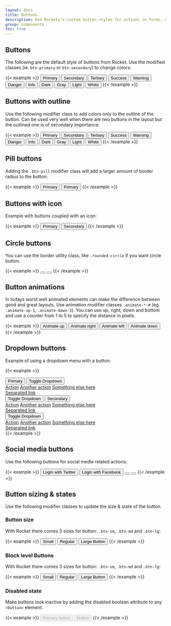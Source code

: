 ```yaml
---
layout: docs
title: Buttons
description: Use Rockets's custom button styles for actions in forms, dialogs, and more with support for multiple sizes, states, and more.
group: components
toc: true
---
```


## Buttons

The following are the default style of buttons from Rocket. Use the modified classes (ie. `btn-primary` or `btn-secondary`) to change colors:

{{< example >}}
<button class="btn mb-2 mr-2 btn-primary" type="button">Primary</button>
<button class="btn mb-2 mr-2 btn-secondary" type="button">Secondary</button>
<button class="btn mb-2 mr-2 btn-tertiary" type="button">Tertiary</button>
<button class="btn mb-2 mr-2 btn-success" type="button">Success</button>
<button class="btn mb-2 mr-2 btn-warning" type="button">Warning</button>
<button class="btn mb-2 mr-2 btn-danger" type="button">Danger</button>
<button class="btn mb-2 mr-2 btn-info" type="button">Info</button>
<button class="btn mb-2 mr-2 btn-dark" type="button">Dark</button>
<button class="btn mb-2 mr-2 btn-gray" type="button">Gray</button>
<button class="btn mb-2 mr-2 btn-light" type="button">Light</button>
<button class="btn mb-2 mr-2 btn-white" type="button">White</button>
{{< /example >}}

## Buttons with outline

Use the following modifier class to add colors only to the outline of the button. Can be used very well when there are two buttons in the layout but the outlined one is of secondary importance:

{{< example >}}
<button class="btn mb-2 mr-2 btn-outline-primary" type="button">Primary</button>
<button class="btn mb-2 mr-2 btn-outline-secondary" type="button">Secondary</button>
<button class="btn mb-2 mr-2 btn-outline-tertiary" type="button">Tertiary</button>
<button class="btn mb-2 mr-2 btn-outline-success" type="button">Success</button>
<button class="btn mb-2 mr-2 btn-outline-warning" type="button">Warning</button>
<button class="btn mb-2 mr-2 btn-outline-danger" type="button">Danger</button>
<button class="btn mb-2 mr-2 btn-outline-info" type="button">Info</button>
<button class="btn mb-2 mr-2 btn-outline-dark" type="button">Dark</button>
<button class="btn mb-2 mr-2 btn-outline-gray" type="button">Gray</button>
<button class="btn mb-2 mr-2 btn-outline-light" type="button">Light</button>
<button class="btn mb-2 mr-2 btn-outline-white" type="button">White</button>
{{< /example >}}

## Pill buttons

Adding the `.btn-pill` modifier class will add a larger amount of border radius to the button:

{{< example >}}
<button class="btn mb-2 mr-2 btn-pill btn-primary" type="button">Primary</button>
<button class="btn mb-2 mr-2 btn-pill btn-outline-primary" type="button">Primary</button>
{{< /example >}}

## Buttons with icon

Example with buttons coupled with an icon:

{{< example >}}
<button class="btn mb-2 mr-2 btn-outline-primary" type="button"><i class="far fa-heart mr-2"></i>Primary</button>
<button class="btn mb-2 mr-2 btn-outline-secondary" type="button"><i class="far fa-thumbs-up mr-2"></i>Secondary</button>
{{< /example >}}

## Circle buttons

You can use the border utility class, like `.rounded-circle` if you want circle button.

{{< example >}}
<button class="btn mb-2 mr-2 btn-icon-only btn-primary" type="button">
    <span class="btn-inner-icon"><i class="far fa-heart"></i></span>
</button>
<button class="btn mb-2 mr-2 btn-icon-only rounded-circle btn-primary" type="button">
    <span class="btn-inner-icon"><i class="far fa-thumbs-up"></i></span>
</button>
{{< /example >}}

## Button animations

In todays world well animated elements can make the difference between good and great layouts. Use animation modifier classes `.animate-*-#` (eg. `.animate-up-1`, `.animate-down-3`). You can use up, right, down and bottom and use a counter from 1 to 5 to specify the distance in pixels.

{{< example >}}
<button class="btn mb-2 mr-2 btn-primary animate-up-2" type="button">Animate up</button>
<button class="btn mb-2 mr-2 btn-secondary animate-right-3" type="button">Animate right</button>
<button class="btn mb-2 mr-2 btn-tertiary animate-left-3" type="button">Animate left</button>
<button class="btn mb-2 mr-2 btn-success animate-down-2" type="button">Animate down</button>
{{< /example >}}

## Dropdown buttons

Example of using a dropdown menu with a button:

{{< example >}}
<div class="btn-group mr-2 mb-2">
    <button type="button" class="btn btn-primary">Primary</button>
    <button type="button" class="btn btn-primary dropdown-toggle dropdown-toggle-split"
        data-toggle="dropdown" aria-haspopup="true" aria-expanded="false">
        <i class="fas fa-angle-down dropdown-arrow"></i>
        <span class="sr-only">Toggle Dropdown</span>
    </button>
    <div class="dropdown-menu">
        <a class="dropdown-item" href="#">Action</a>
        <a class="dropdown-item" href="#">Another action</a>
        <a class="dropdown-item" href="#">Something else here</a>
        <div class="dropdown-divider"></div>
        <a class="dropdown-item" href="#">Separated link</a>
    </div>
</div>
<div class="btn-group mr-2 mb-2">
    <button type="button" class="btn btn-secondary dropdown-toggle dropdown-toggle-split border-top-right-radius-0 border-bottom-right-radius-0"
        data-toggle="dropdown" aria-haspopup="true" aria-expanded="false">
        <i class="fas fa-angle-down dropdown-arrow"></i>
        <span class="sr-only">Toggle Dropdown</span>
    </button>
    <button type="button" class="btn btn-secondary">Secondary</button>
    <div class="dropdown-menu">
        <a class="dropdown-item" href="#">Action</a>
        <a class="dropdown-item" href="#">Another action</a>
        <a class="dropdown-item" href="#">Something else here</a>
        <div class="dropdown-divider"></div>
        <a class="dropdown-item" href="#">Separated link</a>
    </div>
</div>
<div class="btn-group mb-2 mr-2">
    <button type="button" class="btn btn-tertiary dropdown-toggle dropdown-toggle-split"
        data-toggle="dropdown" aria-haspopup="true" aria-expanded="false">
        <i class="fas fa-angle-down dropdown-arrow"></i>
        <span class="sr-only">Toggle Dropdown</span>
    </button>
    <div class="dropdown-menu">
        <a class="dropdown-item" href="#">Action</a>
        <a class="dropdown-item" href="#">Another action</a>
        <a class="dropdown-item" href="#">Something else here</a>
        <div class="dropdown-divider"></div>
        <a class="dropdown-item" href="#">Separated link</a>
    </div>
</div>
{{< /example >}}

## Social media buttons

Use the following buttons for social media related actions:

{{< example >}}
<button class="btn mb-2 mr-2 btn-icon btn-twitter" type="button">
    <span class="btn-inner-icon"><i class="fab fa-twitter"></i></span>
    <span class="btn-inner-text">Login with Twitter</span>
</button>
<button class="btn mb-2 mr-2 btn-icon btn-pill btn-facebook" type="button">
    <span class="btn-inner-icon"><i class="fab fa-twitter"></i></span>
    <span class="btn-inner-text">Login with Facebook</span>
</button>
<button class="btn mb-2 mr-2 btn-icon-only btn-github" type="button">
    <span class="btn-inner-icon"><i class="fab fa-github"></i></span>
</button>
<button class="btn mb-2 mr-2 btn-icon-only btn-pill btn-dribbble" type="button">
    <span class="btn-inner-icon"><i class="fab fa-dribbble"></i></span>
</button>
{{< /example >}}

## Button sizing & states

Use the following modifier classes to update the size & state of the button.

### Button size

With Rocket there comes 3 sizes for button: `.btn-sm`, `.btn-md` and `.btn-lg`:

{{< example >}}
<button class="btn mb-2 mr-2 btn-sm btn-primary" type="button">Small</button>
<button class="btn mb-2 mr-2 btn-primary" type="button">Regular</button>
<button class="btn mb-2 mr-2 btn-lg btn-primary" type="button">Large Button</button>
{{< /example >}}

### Block level Buttons

With Rocket there comes 3 sizes for button: `.btn-sm`, `.btn-md` and `.btn-lg`:

{{< example >}}
<button class="btn mb-2 mr-2 btn-sm btn-primary" type="button">Small</button>
<button class="btn mb-2 mr-2 btn-primary" type="button">Regular</button>
<button class="btn mb-2 mr-2 btn-lg btn-primary" type="button">Large Button</button>
{{< /example >}}

### Disabled state

Make buttons look inactive by adding the disabled boolean attribute to any `<button>` element.

{{< example >}}
<button type="button" class="btn mb-2 mr-2 btn-primary" disabled>Primary button</button>
<button type="button" class="btn mb-2 mr-2 btn-secondary" disabled>Button</button>
{{< /example >}}